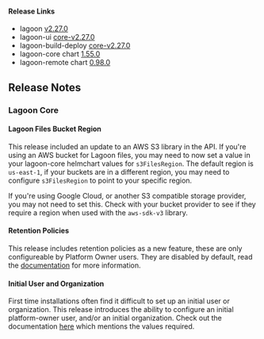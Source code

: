#### Release Links
* lagoon [v2.27.0](https://github.com/uselagoon/lagoon/releases/tag/v2.27.0)
* lagoon-ui [core-v2.27.0](https://github.com/uselagoon/lagoon-ui/releases/tag/core-v2.27.0)
* lagoon-build-deploy [core-v2.27.0](https://github.com/uselagoon/build-deploy-tool/releases/tag/core-v2.27.0)
* lagoon-core chart [1.55.0](https://github.com/uselagoon/lagoon-charts/releases/tag/lagoon-core-1.55.0)
* lagoon-remote chart [0.98.0](https://github.com/uselagoon/lagoon-charts/releases/tag/lagoon-remote-0.98.0)

## Release Notes

### Lagoon Core

#### Lagoon Files Bucket Region

This release included an update to an AWS S3 library in the API. If you're using an AWS bucket for Lagoon files, you may need to now set a value in your lagoon-core helmchart values for `s3FilesRegion`. The default region is `us-east-1`, if your buckets are in a different region, you may need to configure `s3FilesRegion` to point to your specific region.

If you're using Google Cloud, or another S3 compatible storage provider, you may not need to set this. Check with your bucket provider to see if they require a region when used with the `aws-sdk-v3` library.

#### Retention Policies

This release includes retention policies as a new feature, these are only configureable by Platform Owner users. They are disabled by default, read the [documentation](../using-lagoon-advanced/retention-policies.md) for more information.

#### Initial User and Organization

First time installations often find it difficult to set up an initial user or organization. This release introduces the ability to configure an initial platform-owner user, and/or an initial organization. Check out the documentation [here](../installing-lagoon/lagoon-core.md) which mentions the values required.